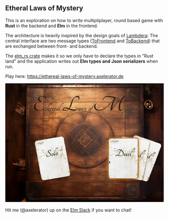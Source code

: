 ## Etheral Laws of Mystery

This is an exploration on how to write multipliplayer, round based game with **Rust** in the backend
and **Elm** in the frontend.

The architecture is heavily inspired by the design goals of [Lambdera](https://dashboard.lamdera.app/docs):
The central interface are two message types ([ToFrontend](https://github.com/axelerator/ethereal-laws-of-mystery/blob/main/src/app.rs#L22) and 
[ToBackend](https://github.com/axelerator/ethereal-laws-of-mystery/blob/main/src/app.rs#L22)) that are exchanged between front- and backend.

The [elm_rs crate](https://crates.io/crates/elm_rs/0.2.1) makes it so we only have to declare the types in "Rust land" and the application writes
out **Elm types and Json serializers** when run.

Play here: https://ethereal-laws-of-mystery.axelerator.de

![game play](./demo.gif)

Hit me (@axelerator) up on the [Elm Slack](https://elmlang.slack.com/) if you want to chat!
